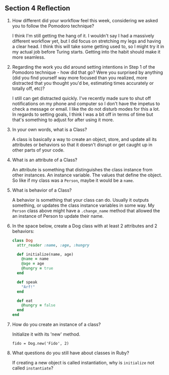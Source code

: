 ## Section 4 Reflection

1. How different did your workflow feel this week, considering we asked you to follow the Pomodoro technique?

    I think I'm still getting the hang of it. I wouldn't say I had a massively different workflow yet, but I did focus on stretching my legs and having a clear head. I think this will take some getting used to, so I might try it in my actual job before Turing starts. Getting into the habit should make it more seamless.

1. Regarding the work you did around setting intentions in Step 1 of the Pomodoro technique - how did that go? Were you surprised by anything (did you find yourself way more focused than you realized, more distracted that you thought you'd be, estimating times accurately or totally off, etc)?

    I still can get distracted quickly. I've recently made sure to shut off notifications on my phone and computer so I don't have the impetus to check a message or email. I like the do not disturb modes for this a lot. In regards to setting goals, I think I was a bit off in terms of time but that's something to adjust for after using it more.

1. In your own words, what is a Class?

    A class is basically a way to create an object, store, and update all its attributes or behaviors so that it doesn't disrupt or get caught up in other parts of your code.

1. What is an attribute of a Class?

    An attribute is something that distinguishes the class instance from other instances. An instance variable. The values that define the object. So like if my class was a `Person`, maybe it would be a `name`.

1. What is behavior of a Class?

    A behavior is something that your class can do. Usually it outputs something, or updates the class instance variables in some way. My `Person` class above might have a `.change_name` method that allowed the an instance of Person to update their name.

1. In the space below, create a Dog class with at least 2 attributes and 2 behaviors:

    ```rb
    class Dog
      attr_reader :name, :age, :hungry

      def initialize(name, age)
        @name = name
        @age = age
        @hungry = true
      end

      def speak
        "Arf!"
      end

      def eat
        @hungry = false
      end
    end
    ```

1. How do you create an instance of a class?

    Initialize it with its 'new' method.

    `fido = Dog.new('Fido', 2)`

1. What questions do you still have about classes in Ruby?

    If creating a new object is called instantiation, why is `initialize` not called `instantiate`?
